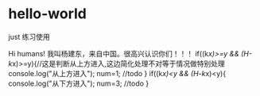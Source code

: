 # hello-world
just 练习使用

Hi  humans!
我叫杨建东，来自中国。很高兴认识你们！！！
if((k*x)>=y && (H-k*x)>=y){//这是判断从上方进入,这边简化处理不对等于情况做特别处理
	        console.log("从上方进入");
	        num=1;
	        //todo
	    }
		 if((k*x)<y && (H-k*x)<y){
	            console.log("从下方进入");
	            num=3;
	            //todo
	        }
